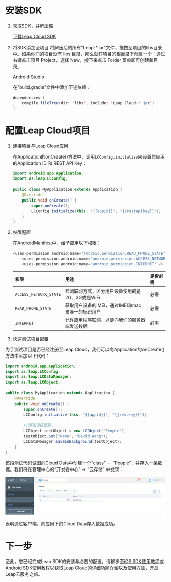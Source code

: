 #	安装SDK

1.	获取SDK，并解压缩

    <a class="download-sdk" href="https://raw.githubusercontent.com/LeapAppServices/LAS-SDK-Release/master/Android/v0.6/LAS-sdk-all.zip">下载Leap Cloud SDK</a>
2.	将SDK添加至项目
    将解压后的所有"Leap-*.jar"文件，拖拽至项目的libs目录中。如果你们的项目没有 libs 目录，那么就在项目的根目录下创建一个：通过右键点击项目 Project，选择 New，接下来点击 Folder 菜单即可创建新目录。

    Android Studio
    
    在"build.gradle"文件中添加下述依赖：
    
    ```java
    dependencies {
        compile fileTree(dir: 'libs', include: 'Leap Cloud-*.jar')
    }
    ```
	
#	配置Leap Cloud项目
 
 1. 连接项目与Leap Cloud应用
 	
 	在Application的onCreate()方法中，调用`LCConfig.initialize`来设置您应用的Application ID 和 REST API Key：
 	
 	```java
 	import android.app.Application;
 	import as.leap.LCConfig;
 
 	public class MyApplication extends Application {
 	    @Override
 	    public void onCreate() {
 	        super.onCreate();
 	        LCConfig.initialize(this, "{{appid}}", "{{restapikey}}");
 	    }
 	}
 	```
 	
 2. 权限配置
 
 	在AndroidManifest中，给予应用以下权限：
 	
 	```java
 	<uses-permission android:name="android.permission.READ_PHONE_STATE" />
    	<uses-permission android:name="android.permission.ACCESS_NETWORK_STATE" />
    	<uses-permission android:name="android.permission.INTERNET" />
     ```
 	
 	权限|用途|是否必需
 	---|---|---
 	`ACCESS_NETWORK_STATE`|		检测联网方式，区分用户设备使用的是2G、3G或是WiFi| 必需
 	`READ_PHONE_STATE`| 	获取用户设备的IMEI，通过IMEI和mac来唯一的标识用户| 必需
 	`INTERNET`| 	允许应用程序联网，以便向我们的服务器端发送数据| 必需
 	
 3. 快速测试项目配置
 
 为了测试项目是否已经注册至Leap Cloud，我们可以向Application的onCreate()方法中添加以下代码：
 
 ```java
 import android.app.Application;
 import as.leap.LCConfig;
 import as.leap.LCDataManager;
 import as.leap.LCObject;
 
 public class MyApplication extends Application {
     @Override
     public void onCreate() {
         super.onCreate();
         LCConfig.initialize(this, "{{appid}}", "{{restkey}}");
         
         //测试项目配置：
         LCObject testObject = new LCObject("People");
         testObject.put("Name", "David Wang");
         LCDataManager.saveInBackground(testObject);
     }
 }
 ```
 
 该段测试代码试图向Cloud Data中创建一个“class” － “People”，并存入一条数据。我们将在管理中心的“开发者中心” -> “云存储” 中发现：
 
 ![imgSDKQSTestAddObj](../../../images/imgSDKQSTestAddObj.png)
 
 表明通过客户端，向应用下的Cloud Data存入数据成功。
 
 # 下一步
 至此，您已经完成Leap SDK的安装与必要的配置。请移步至[iOS SDK使用教程](LC_DOCS_GUIDE_LINK_PLACEHOLDER_IOS)或[Android SDK使用教程](LC_DOCS_GUIDE_LINK_PLACEHOLDER_ANDROID)以获取Leap Cloud的详细功能介绍以及使用方法，开启Leap云服务之旅。